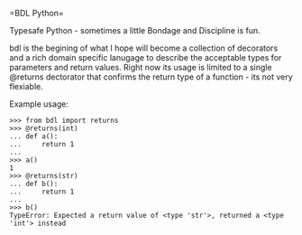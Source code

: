 =BDL Python=

Typesafe Python - sometimes a little Bondage and Discipline is fun.

bdl is the begining of what I hope will become a collection of
decorators and a rich domain specific lanugage to describe the
acceptable types for parameters and return values.  Right now its
usage is limited to a single @returns dectorator that confirms the
return type of a function - its not very flexiable.

Example usage:
````
>>> from bdl import returns
>>> @returns(int)
... def a():
...     return 1
... 
>>> a()
1
>>> @returns(str)
... def b():
...     return 1
... 
>>> b()
TypeError: Expected a return value of <type 'str'>, returned a <type 'int'> instead
````
